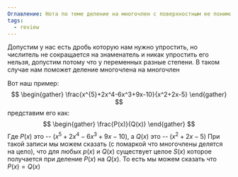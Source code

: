 ```yaml
---
Оглавление: Нота по теме деление на многочлен с поверхностным ее пониманием
tags:
  - review
---
```

Допустим у нас есть дробь которую нам нужно упростить, но числитель не сокращается на знаменатель и никак упростить его нельзя, допустим потому что у переменных разные степени. В таком случае нам поможет деление многочлена на многочлен

Вот наш пример:
$$
\begin{gather}
\frac{x^{5}+2x^4-6x^3+9x-10}{x^2+2x-5}
\end{gather}
$$
представим его как:
$$
\begin{gather}
\frac{P(x)}{Q(x)}
\end{gather}
$$
 Где $P(x)$ это -- $(x^{5}+2x^4-6x^3+9x-10)$, а $Q(x)$ это -- $(x^2+2x-5)$
 При такой записи мы можем сказать (с помаркой что многочлены делятся на цело), что для любых $p(x)$ и $Q(x)$ существует целое $S(x)$ которое получается при деление $P(x)$ на $Q(x)$.
 То есть мы можем сказать что $P(x)=Q(x)$